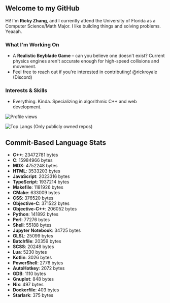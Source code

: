 ## Welcome to my GitHub

Hi! I'm **Ricky Zhang**, and I currently attend the University of Florida as a Computer Science/Math Major. I like building things and solving problems. Yeaaah.

### What I'm Working On
- A **Realistic Beyblade Game** – can you believe one doesn't exist? Current physics engines aren't accurate enough for high-speed collisions and movement.
- Feel free to reach out if you're interested in contributing! @rickroyale (Discord)

### Interests & Skills
- Everything. Kinda. Specializing in algorithmic C++ and web development.

![Profile views](https://komarev.com/ghpvc/?username=TheRickyZhang&color=blue)

![Top Langs (Only publicly owned repos)](https://github-readme-stats.vercel.app/api/top-langs/?username=TheRickyZhang&layout=compact&langs_count=10&exclude_repo=usaco_guide&hide=HTML,CSS,Makefile,Objective-C,Objective-C%2B%2B,Shell,Powershell,Autohotkey)

<!--START_COMMIT_LANG_STATS-->
## Commit-Based Language Stats

- **C++**: 23472781 bytes
- **C**: 15984966 bytes
- **MDX**: 4752248 bytes
- **HTML**: 3533203 bytes
- **JavaScript**: 2023316 bytes
- **TypeScript**: 1937214 bytes
- **Makefile**: 1181926 bytes
- **CMake**: 633009 bytes
- **CSS**: 376520 bytes
- **Objective-C**: 371522 bytes
- **Objective-C++**: 206052 bytes
- **Python**: 141892 bytes
- **Perl**: 77276 bytes
- **Shell**: 55188 bytes
- **Jupyter Notebook**: 34725 bytes
- **GLSL**: 25099 bytes
- **Batchfile**: 20359 bytes
- **SCSS**: 20248 bytes
- **Lua**: 5230 bytes
- **Kotlin**: 3026 bytes
- **PowerShell**: 2776 bytes
- **AutoHotkey**: 2072 bytes
- **GDB**: 1110 bytes
- **Gnuplot**: 848 bytes
- **Nix**: 497 bytes
- **Dockerfile**: 403 bytes
- **Starlark**: 375 bytes
<!--END_COMMIT_LANG_STATS-->